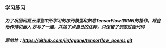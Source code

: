 ### 学习练习
##### 为了巩固网易云课堂中所学习的序列模型和熟悉TensorFlow中RNN的操作，将[自动作诗机器人](https://github.com/jinfagang/tensorflow_poems) 抄写了一遍，并加了点自己的注释，只保留了训练过程代码
##### 原地址：https://github.com/jinfagang/tensorflow_poems.git

